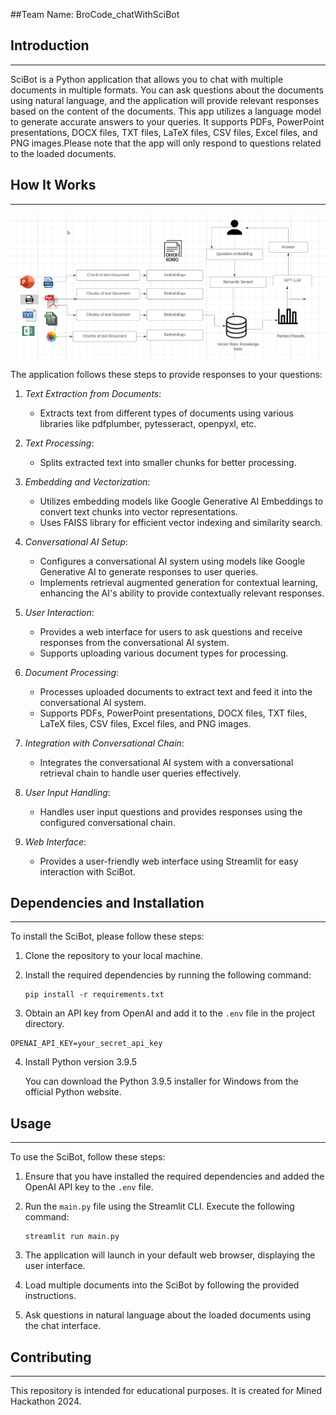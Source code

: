 
##Team Name: BroCode_chatWithSciBot
## Introduction
------------
SciBot is a Python application that allows you to chat with multiple documents in multiple formats. You can ask questions about the documents using natural language, and the application will provide relevant responses based on the content of the documents. This app utilizes a language model to generate accurate answers to your queries. It supports PDFs, PowerPoint presentations, DOCX files, TXT files, LaTeX files, CSV files, Excel files, and PNG images.Please note that the app will only respond to questions related to the loaded documents.

## How It Works
------------

![SciBot Architecture Diagram](./architecturelangchain.png)

The application follows these steps to provide responses to your questions:

1. *Text Extraction from Documents*:
   - Extracts text from different types of documents using various libraries like pdfplumber, pytesseract, openpyxl, etc.

2. *Text Processing*:
   - Splits extracted text into smaller chunks for better processing.

3. *Embedding and Vectorization*:
   - Utilizes embedding models like Google Generative AI Embeddings to convert text chunks into vector representations.
   - Uses FAISS library for efficient vector indexing and similarity search.

4. *Conversational AI Setup*:
   - Configures a conversational AI system using models like Google Generative AI to generate responses to user queries.
   - Implements retrieval augmented generation for contextual learning, enhancing the AI's ability to provide contextually relevant responses.

5. *User Interaction*:
   - Provides a web interface for users to ask questions and receive responses from the conversational AI system.
   - Supports uploading various document types for processing.

6. *Document Processing*:
   - Processes uploaded documents to extract text and feed it into the conversational AI system.
   - Supports PDFs, PowerPoint presentations, DOCX files, TXT files, LaTeX files, CSV files, Excel files, and PNG images.

7. *Integration with Conversational Chain*:
   - Integrates the conversational AI system with a conversational retrieval chain to handle user queries effectively.

8. *User Input Handling*:
   - Handles user input questions and provides responses using the configured conversational chain.

9. *Web Interface*:
    - Provides a user-friendly web interface using Streamlit for easy interaction with SciBot.

## Dependencies and Installation
----------------------------
To install the SciBot, please follow these steps:

1. Clone the repository to your local machine.

2. Install the required dependencies by running the following command:
   ```
   pip install -r requirements.txt
   ```

3. Obtain an API key from OpenAI and add it to the `.env` file in the project directory.
```commandline
OPENAI_API_KEY=your_secret_api_key
```
4. Install Python version 3.9.5
  
   You can download the Python 3.9.5 installer for Windows from the official Python website.
   
## Usage
-----
To use the SciBot, follow these steps:

1. Ensure that you have installed the required dependencies and added the OpenAI API key to the `.env` file.

2. Run the `main.py` file using the Streamlit CLI. Execute the following command:
   ```
   streamlit run main.py
   ```

3. The application will launch in your default web browser, displaying the user interface.

4. Load multiple documents into the SciBot by following the provided instructions.

5. Ask questions in natural language about the loaded documents using the chat interface.

## Contributing
------------
This repository is intended for educational purposes. It is created for Mined Hackathon 2024.
